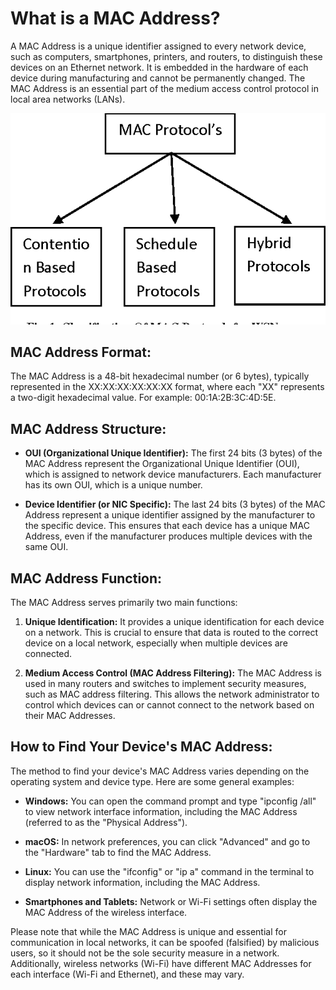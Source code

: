 # What is a MAC Address?

A MAC Address is a unique identifier assigned to every network device, such as computers, smartphones, printers, and routers, to distinguish these devices on an Ethernet network. It is embedded in the hardware of each device during manufacturing and cannot be permanently changed. The MAC Address is an essential part of the medium access control protocol in local area networks (LANs).

<div>
<img src="img/mac.png"/>
</div>

## MAC Address Format:

The MAC Address is a 48-bit hexadecimal number (or 6 bytes), typically represented in the XX:XX:XX:XX:XX:XX format, where each "XX" represents a two-digit hexadecimal value. For example: 00:1A:2B:3C:4D:5E.

## MAC Address Structure:

- **OUI (Organizational Unique Identifier):** The first 24 bits (3 bytes) of the MAC Address represent the Organizational Unique Identifier (OUI), which is assigned to network device manufacturers. Each manufacturer has its own OUI, which is a unique number.

- **Device Identifier (or NIC Specific):** The last 24 bits (3 bytes) of the MAC Address represent a unique identifier assigned by the manufacturer to the specific device. This ensures that each device has a unique MAC Address, even if the manufacturer produces multiple devices with the same OUI.

## MAC Address Function:

The MAC Address serves primarily two main functions:

1. **Unique Identification:** It provides a unique identification for each device on a network. This is crucial to ensure that data is routed to the correct device on a local network, especially when multiple devices are connected.

2. **Medium Access Control (MAC Address Filtering):** The MAC Address is used in many routers and switches to implement security measures, such as MAC address filtering. This allows the network administrator to control which devices can or cannot connect to the network based on their MAC Addresses.

## How to Find Your Device's MAC Address:

The method to find your device's MAC Address varies depending on the operating system and device type. Here are some general examples:

- **Windows:** You can open the command prompt and type "ipconfig /all" to view network interface information, including the MAC Address (referred to as the "Physical Address").

- **macOS:** In network preferences, you can click "Advanced" and go to the "Hardware" tab to find the MAC Address.

- **Linux:** You can use the "ifconfig" or "ip a" command in the terminal to display network information, including the MAC Address.

- **Smartphones and Tablets:** Network or Wi-Fi settings often display the MAC Address of the wireless interface.

Please note that while the MAC Address is unique and essential for communication in local networks, it can be spoofed (falsified) by malicious users, so it should not be the sole security measure in a network. Additionally, wireless networks (Wi-Fi) have different MAC Addresses for each interface (Wi-Fi and Ethernet), and these may vary.
